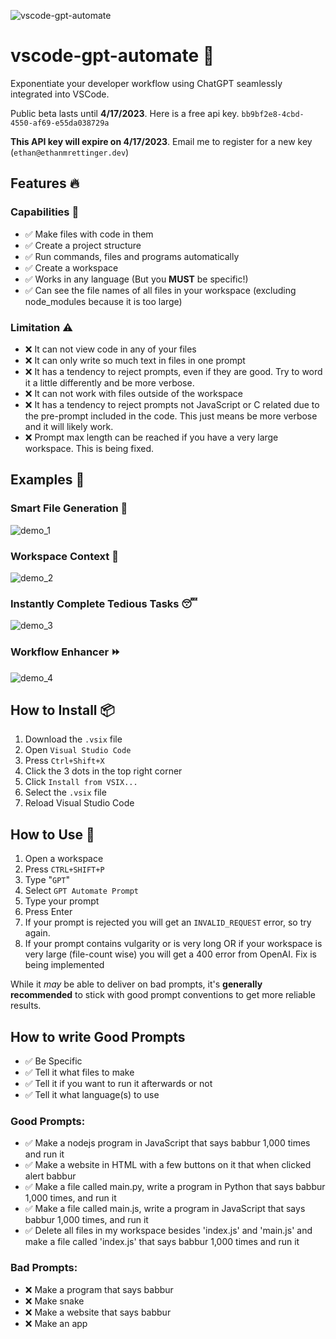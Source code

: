 ![vscode-gpt-automate](https://user-images.githubusercontent.com/79817320/228329856-d289f84e-234d-463e-baa7-4cc2d14280ef.png)

# vscode-gpt-automate 🤖

Exponentiate your developer workflow using ChatGPT seamlessly integrated into VSCode.

Public beta lasts until **4/17/2023**. Here is a free api key.
`bb9bf2e8-4cbd-4550-af69-e55da038729a`

**This API key will expire on 4/17/2023**.
Email me to register for a new key (`ethan@ethanmrettinger.dev`)

## Features 🔥

### Capabilities 🚀

-   ✅ Make files with code in them
-   ✅ Create a project structure
-   ✅ Run commands, files and programs automatically
-   ✅ Create a workspace
-   ✅ Works in any language (But you **MUST** be specific!)
-   ✅ Can see the file names of all files in your workspace (excluding node_modules because it is too large)

### Limitation ⚠️

-   ❌ It can not view code in any of your files
-   ❌ It can only write so much text in files in one prompt
-   ❌ It has a tendency to reject prompts, even if they are good. Try to word it a little differently and be more verbose.
-   ❌ It can not work with files outside of the workspace
-   ❌ It has a tendency to reject prompts not JavaScript or C related due to the pre-prompt included in the code. This just means be more verbose and it will likely work.
-   ❌ Prompt max length can be reached if you have a very large workspace. This is being fixed.

## Examples 📒

### Smart File Generation 📂

![demo_1](https://user-images.githubusercontent.com/79817320/228382472-984a9973-131a-4c77-9634-2709b9f4feb9.gif)

### Workspace Context 🧠

![demo_2](https://user-images.githubusercontent.com/79817320/228382440-a2b5c8dc-03e4-4926-87cb-c1bd33601897.gif)

### Instantly Complete Tedious Tasks 😴

![demo_3](https://user-images.githubusercontent.com/79817320/228382407-7a842e0e-b28b-467a-af4e-d1e4398e5ca9.gif)

### Workflow Enhancer ⏩

![demo_4](https://user-images.githubusercontent.com/79817320/228382413-65a3b37a-ab25-4feb-8bd7-d2b40b5e75d2.gif)

## How to Install 📦

1. Download the `.vsix` file
2. Open `Visual Studio Code`
3. Press `Ctrl+Shift+X`
4. Click the 3 dots in the top right corner
5. Click `Install from VSIX...`
6. Select the `.vsix` file
7. Reload Visual Studio Code

## How to Use 📝

1. Open a workspace
2. Press `CTRL+SHIFT+P`
3. Type "`GPT`"
4. Select `GPT Automate Prompt`
5. Type your prompt
6. Press Enter
7. If your prompt is rejected you will get an `INVALID_REQUEST` error, so try again.
8. If your prompt contains vulgarity or is very long OR if your workspace is very large (file-count wise) you will get a 400 error from OpenAI. Fix is being implemented

While it _may_ be able to deliver on bad prompts, it's **generally recommended** to stick with good prompt conventions to get more reliable results.

## How to write Good Prompts

-   ✅ Be Specific
-   ✅ Tell it what files to make
-   ✅ Tell it if you want to run it afterwards or not
-   ✅ Tell it what language(s) to use

### Good Prompts:

-   ✅ Make a nodejs program in JavaScript that says babbur 1,000 times and run it
-   ✅ Make a website in HTML with a few buttons on it that when clicked alert babbur
-   ✅ Make a file called main.py, write a program in Python that says babbur 1,000 times, and run it
-   ✅ Make a file called main.js, write a program in JavaScript that says babbur 1,000 times, and run it
-   ✅ Delete all files in my workspace besides 'index.js' and 'main.js' and make a file called 'index.js' that says babbur 1,000 times and run it

### Bad Prompts:

-   ❌ Make a program that says babbur
-   ❌ Make snake
-   ❌ Make a website that says babbur
-   ❌ Make an app

